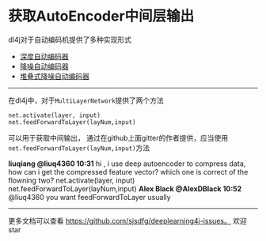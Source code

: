 # 获取AutoEncoder中间层输出

dl4j对于自动编码机提供了多种实现形式

 - [深度自动编码器][1]
 - [降噪自动编码器][2]
 - [堆叠式降噪自动编码器][3]

---

在dl4j中，对于`MultiLayerNetwork`提供了两个方法

```
net.activate(layer, input)
net.feedForwardToLayer(layNum,input)
```
可以用于获取中间输出，
通过在github上面gitter的作者提供，应当使用`net.feedForwardToLayer(layNum,input)`方法


>   
**liuqiang @liuq4360 10:31**
hi , i use deep autoencoder to compress data, how can i get the compressed feature vector? which one is correct of the flowning two?
net.activate(layer, input)
net.feedForwardToLayer(layNum,input)
**Alex Black @AlexDBlack 10:52**
@liuq4360 you want feedForwardToLayer usually

-----
更多文档可以查看 https://github.com/sjsdfg/deeplearning4j-issues。
欢迎star

  [1]: https://deeplearning4j.org/cn/deepautoencoder
  [2]: https://deeplearning4j.org/cn/denoisingautoencoder
  [3]: https://deeplearning4j.org/cn/stackeddenoisingautoencoder